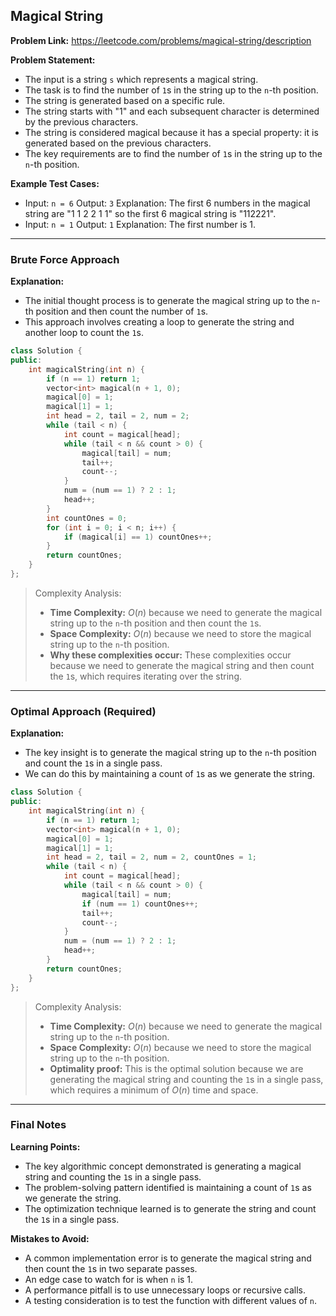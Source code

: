 ## Magical String

**Problem Link:** https://leetcode.com/problems/magical-string/description

**Problem Statement:**
- The input is a string `s` which represents a magical string.
- The task is to find the number of `1`s in the string up to the `n`-th position.
- The string is generated based on a specific rule.
- The string starts with "1" and each subsequent character is determined by the previous characters.
- The string is considered magical because it has a special property: it is generated based on the previous characters.
- The key requirements are to find the number of `1`s in the string up to the `n`-th position.

**Example Test Cases:**
- Input: `n = 6`
  Output: `3`
  Explanation: The first 6 numbers in the magical string are "1 1 2 2 1 1" so the first 6 magical string is "112221".
- Input: `n = 1`
  Output: `1`
  Explanation: The first number is 1.

---

### Brute Force Approach

**Explanation:**
- The initial thought process is to generate the magical string up to the `n`-th position and then count the number of `1`s.
- This approach involves creating a loop to generate the string and another loop to count the `1`s.

```cpp
class Solution {
public:
    int magicalString(int n) {
        if (n == 1) return 1;
        vector<int> magical(n + 1, 0);
        magical[0] = 1;
        magical[1] = 1;
        int head = 2, tail = 2, num = 2;
        while (tail < n) {
            int count = magical[head];
            while (tail < n && count > 0) {
                magical[tail] = num;
                tail++;
                count--;
            }
            num = (num == 1) ? 2 : 1;
            head++;
        }
        int countOnes = 0;
        for (int i = 0; i < n; i++) {
            if (magical[i] == 1) countOnes++;
        }
        return countOnes;
    }
};
```

> Complexity Analysis:
> - **Time Complexity:** $O(n)$ because we need to generate the magical string up to the `n`-th position and then count the `1`s.
> - **Space Complexity:** $O(n)$ because we need to store the magical string up to the `n`-th position.
> - **Why these complexities occur:** These complexities occur because we need to generate the magical string and then count the `1`s, which requires iterating over the string.

---

### Optimal Approach (Required)

**Explanation:**
- The key insight is to generate the magical string up to the `n`-th position and count the `1`s in a single pass.
- We can do this by maintaining a count of `1`s as we generate the string.

```cpp
class Solution {
public:
    int magicalString(int n) {
        if (n == 1) return 1;
        vector<int> magical(n + 1, 0);
        magical[0] = 1;
        magical[1] = 1;
        int head = 2, tail = 2, num = 2, countOnes = 1;
        while (tail < n) {
            int count = magical[head];
            while (tail < n && count > 0) {
                magical[tail] = num;
                if (num == 1) countOnes++;
                tail++;
                count--;
            }
            num = (num == 1) ? 2 : 1;
            head++;
        }
        return countOnes;
    }
};
```

> Complexity Analysis:
> - **Time Complexity:** $O(n)$ because we need to generate the magical string up to the `n`-th position.
> - **Space Complexity:** $O(n)$ because we need to store the magical string up to the `n`-th position.
> - **Optimality proof:** This is the optimal solution because we are generating the magical string and counting the `1`s in a single pass, which requires a minimum of $O(n)$ time and space.

---

### Final Notes

**Learning Points:**
- The key algorithmic concept demonstrated is generating a magical string and counting the `1`s in a single pass.
- The problem-solving pattern identified is maintaining a count of `1`s as we generate the string.
- The optimization technique learned is to generate the string and count the `1`s in a single pass.

**Mistakes to Avoid:**
- A common implementation error is to generate the magical string and then count the `1`s in two separate passes.
- An edge case to watch for is when `n` is 1.
- A performance pitfall is to use unnecessary loops or recursive calls.
- A testing consideration is to test the function with different values of `n`.